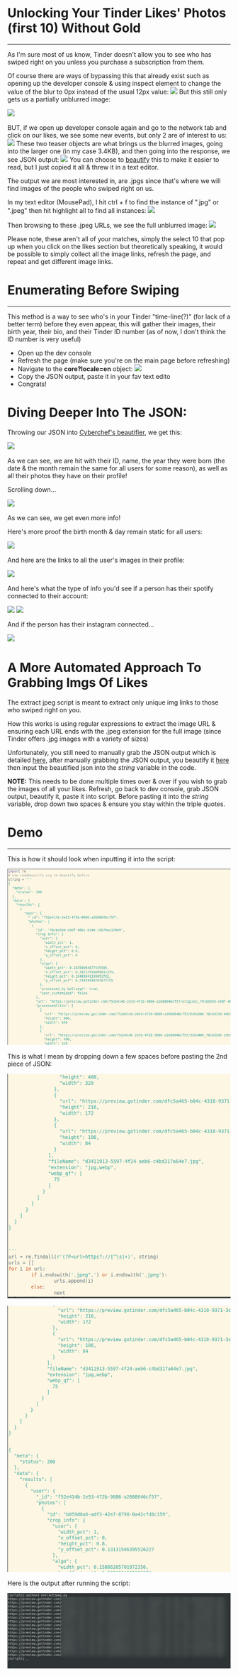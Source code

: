 # Unlocking Your Tinder Likes' Photos (first 10) Without Gold

***
As I'm sure most of us know, Tinder doesn't allow you to see who has swiped right on you unless you purchase a subscription from them.

Of course there are ways of bypassing this that already exist such as opening up the developer console & using inspect element to change the value of the blur to 0px instead of the usual 12px value:
![](https://github.com/1d8/GettingLikesPics/blob/master/tinder/devconsole.png) 
But this still only gets us a partially unblurred image:

![](https://github.com/1d8/GettingLikesPics/blob/master/tinder/blurredimg.png)

BUT, if we open up developer console again and go to the network tab and click on our likes, we see some new events, but only 2 are of interest to us:
![](https://github.com/1d8/GettingLikesPics/blob/master/tinder/teaser.png)
These two teaser objects are what brings us the blurred images, going into the larger one (in my case 3.4KB), and then going into the response, we see JSON output:
![](https://github.com/1d8/GettingLikesPics/blob/master/tinder/json.png)
You can choose to [beautify](https://gchq.github.io/CyberChef/#recipe=JSON_Beautify('%20%20%20%20',false)) this to make it easier to read, but I just copied it all & threw it in a text editor.

The output we are most interested in, are .jpgs since that's where we will find images of the people who swiped right on us.

In my text editor (MousePad), I hit ctrl + f to find the instance of ".jpg" or ".jpeg" then hit highlight all to find all instances:
![](https://github.com/1d8/GettingLikesPics/blob/master/tinder/mpad.png)

Then browsing to these .jpeg URLs, we see the full unblurred image:
![](https://github.com/1d8/GettingLikesPics/blob/master/tinder/fullimg.png)

Please note, these aren't all of your matches, simply the select 10 that pop up when you click on the likes section but theoretically speaking, it would be possible to simply collect all the image links, refresh the page, and repeat and get different image links.


# Enumerating Before Swiping

***
This method is a way to see who's in your Tinder "time-line(?)" (for lack of a better term) before they even appear, this will gather their images, their birth year, their bio, and their Tinder ID number (as of now, I don't think the ID number is very useful)

* Open up the dev console
* Refresh the page (make sure you're on the main page before refreshing)
* Navigate to the **core?locale=en** object:
![](https://github.com/1d8/GettingLikesPics/blob/master/more-imgs/devcons.png)
* Copy the JSON output, paste it in your fav text edito
* Congrats!

# Diving Deeper Into The JSON:
Throwing our JSON into [Cyberchef's beautifier](https://gchq.github.io/CyberChef/#recipe=JSON_Beautify('%20%20%20%20',false)), we get this:

![](https://github.com/1d8/GettingLikesPics/blob/master/more-imgs/info1.png)

As we can see, we are hit with their ID, name, the year they were born (the date & the month remain the same for all users for some reason), as well as all their photos they have on their profile!

Scrolling down...

![](https://github.com/1d8/GettingLikesPics/blob/master/more-imgs/info2.png)

As we can see, we get even more info!

Here's more proof the birth month & day remain static for all users:

![](https://github.com/1d8/GettingLikesPics/blob/master/more-imgs/info3.png)

And here are the links to all the user's images in their profile:

![](https://github.com/1d8/GettingLikesPics/blob/master/more-imgs/userimgs.png)

And here's what the type of info you'd see if a person has their spotify connected to their account:

![](/home/n9/study/cybernotes/tinder/spotify.png)
![](https://github.com/1d8/GettingLikesPics/blob/master/more-imgs/spotify.png)

And if the person has their instagram connected...

![](https://github.com/1d8/GettingLikesPics/blob/master/more-imgs/insta.png)


# A More Automated Approach To Grabbing Imgs Of Likes

The extract jpeg script is meant to extract only unique img links to those who swiped right on you.

How this works is using regular expressions to extract the image URL & ensuring each URL ends with the .jpeg extension for the full image (since Tinder offers .jpg images with a variety of sizes)

Unfortunately, you still need to manually grab the JSON output which is detailed [here](https://github.com/1d8/PlayingAroundwTinder), after manually grabbing the JSON output, you beautify it [here](https://codebeautify.org/jsonviewer) then input the beautified json into the *string* variable in the code.

**NOTE:** This needs to be done multiple times over & over if you wish to grab the images of all your likes. Refresh, go back to dev console, grab JSON output, beautify it, paste it into script. Before pasting it into the *string* variable, drop down two spaces & ensure you stay within the triple quotes.

# Demo 
***

This is how it should look when inputting it into the script:

![](https://github.com/1d8/PlayingAroundwTinder/blob/master/script-imgs/input.png)

This is what I mean by dropping down a few spaces before pasting the 2nd piece of JSON:

![](https://github.com/1d8/PlayingAroundwTinder/blob/master/script-imgs/spaces.png)

![](https://github.com/1d8/PlayingAroundwTinder/blob/master/script-imgs/spaces2.png)

Here is the output after running the script:

![](https://github.com/1d8/PlayingAroundwTinder/blob/master/script-imgs/output.png)
